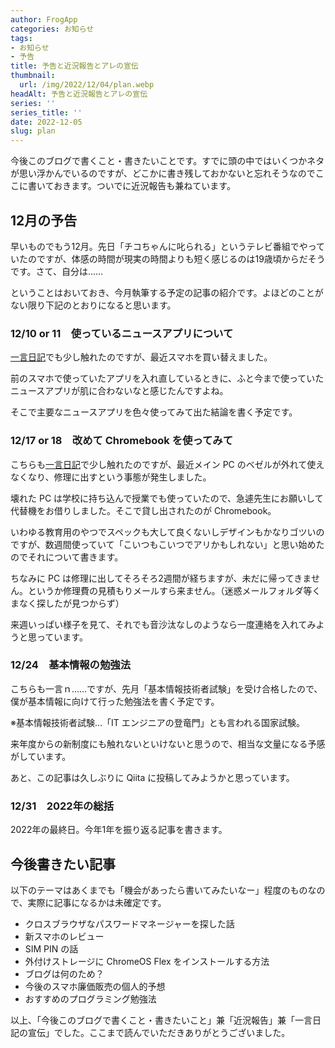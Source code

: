 ```yaml
---
author: FrogApp
categories: お知らせ
tags:
- お知らせ
- 予告
title: 予告と近況報告とアレの宣伝
thumbnail:
  url: /img/2022/12/04/plan.webp
headAlt: 予告と近況報告とアレの宣伝
series: ''
series_title: ''
date: 2022-12-05
slug: plan
---
```


今後このブログで書くこと・書きたいことです。すでに頭の中ではいくつかネタが思い浮かんでいるのですが、どこかに書き残しておかないと忘れそうなのでここに書いておきます。ついでに近況報告も兼ねています。

## 12月の予告

早いものでもう12月。先日「チコちゃんに叱られる」というテレビ番組でやっていたのですが、体感の時間が現実の時間よりも短く感じるのは19歳頃からだそうです。さて、自分は……

ということはおいておき、今月執筆する予定の記事の紹介です。よほどのことがない限り下記のとおりになると思います。

### 12/10 or 11　使っているニュースアプリについて

[一言日記](/blog/2022-11/diary)でも少し触れたのですが、最近スマホを買い替えました。

前のスマホで使っていたアプリを入れ直しているときに、ふと今まで使っていたニュースアプリが肌に合わないなと感じたんですよね。

そこで主要なニュースアプリを色々使ってみて出た結論を書く予定です。

### 12/17 or 18　改めて Chromebook を使ってみて

こちらも[一言日記](/blog/2022-11/diary)で少し触れたのですが、最近メイン PC のベゼルが外れて使えなくなり、修理に出すという事態が発生しました。

壊れた PC は学校に持ち込んで授業でも使っていたので、急遽先生にお願いして代替機をお借りしました。そこで貸し出されたのが Chromebook。

いわゆる教育用のやつでスペックも大して良くないしデザインもかなりゴツいのですが、数週間使っていて「こいつもこいつでアリかもしれない」と思い始めたのでそれについて書きます。

ちなみに PC は修理に出してそろそろ2週間が経ちますが、未だに帰ってきません。というか修理費の見積もりメールすら来ません。（迷惑メールフォルダ等くまなく探したが見つからず）

来週いっぱい様子を見て、それでも音沙汰なしのようなら一度連絡を入れてみようと思っています。

### 12/24　基本情報の勉強法

こちらも一言ｎ……ですが、先月「基本情報技術者試験」を受け合格したので、僕が基本情報に向けて行った勉強法を書く予定です。

※基本情報技術者試験…「IT エンジニアの登竜門」とも言われる国家試験。

来年度からの新制度にも触れないといけないと思うので、相当な文量になる予感がしています。

あと、この記事は久しぶりに Qiita に投稿してみようかと思っています。

### 12/31　2022年の総括

2022年の最終日。今年1年を振り返る記事を書きます。

## 今後書きたい記事

以下のテーマはあくまでも「機会があったら書いてみたいなー」程度のものなので、実際に記事になるかは未確定です。

* クロスブラウザなパスワードマネージャーを探した話
* 新スマホのレビュー
* SIM PIN の話
* 外付けストレージに ChromeOS Flex をインストールする方法
* ブログは何のため？
* 今後のスマホ廉価販売の個人的予想
* おすすめのプログラミング勉強法

以上、「今後このブログで書くこと・書きたいこと」兼「近況報告」兼「一言日記の宣伝」でした。ここまで読んでいただきありがとうございました。
